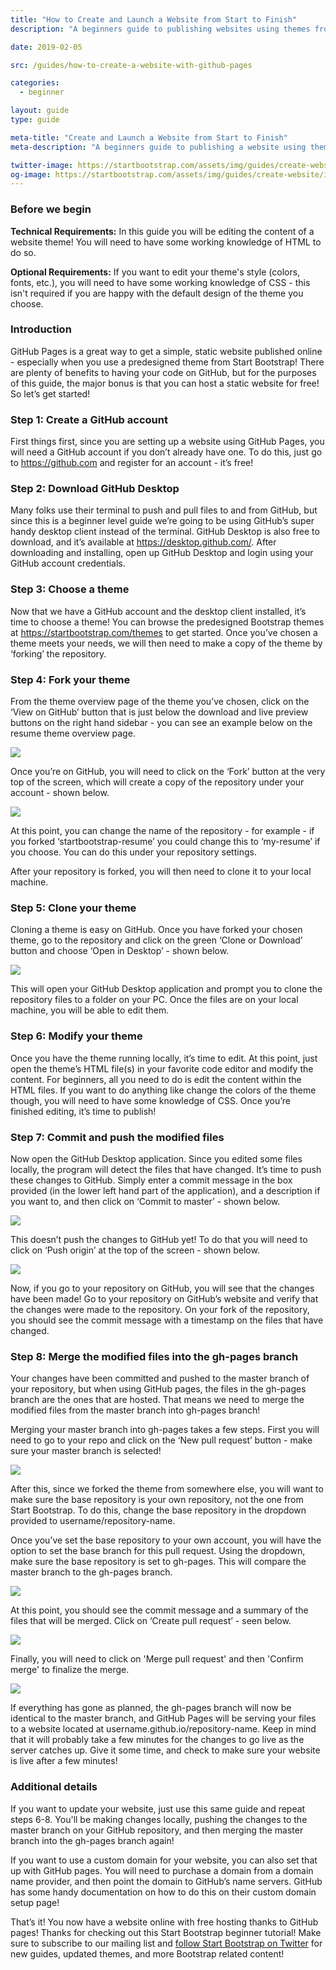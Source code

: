 ```yaml
---
title: "How to Create and Launch a Website from Start to Finish"
description: "A beginners guide to publishing websites using themes from Start Bootstrap and GitHub Pages"

date: 2019-02-05

src: /guides/how-to-create-a-website-with-github-pages

categories:
  - beginner

layout: guide
type: guide

meta-title: "Create and Launch a Website from Start to Finish"
meta-description: "A beginners guide to publishing a website using themes from Start Bootstrap and hosting by GitHub Pages"

twitter-image: https://startbootstrap.com/assets/img/guides/create-website/img-twitter.png
og-image: https://startbootstrap.com/assets/img/guides/create-website/img-og.png
---
```


### Before we begin
**Technical Requirements:** In this guide you will be editing the content of a website theme! You will need to have some working knowledge of HTML to do so.

**Optional Requirements:** If you want to edit your theme's style (colors, fonts, etc.), you will need to have some working knowledge of CSS - this isn't required if you are happy with the default design of the theme you choose.

### Introduction

GitHub Pages is a great way to get a simple, static website published online - especially when you use a predesigned theme from Start Bootstrap! There are plenty of benefits to having your code on GitHub, but for the purposes of this guide, the major bonus is that you can host a static website for free! So let’s get started!

### Step 1: Create a GitHub account

First things first, since you are setting up a website using GitHub Pages, you will need a GitHub account if you don’t already have one. To do this, just go to <a class="font-weight-bold" target="_blank" rel="nofollow" href="https://github.com">https://github.com</a> and register for an account - it’s free!

### Step 2: Download GitHub Desktop

Many folks use their terminal to push and pull files to and from GitHub, but since this is a beginner level guide we’re going to be using GitHub’s super handy desktop client instead of the terminal. GitHub Desktop is also free to download, and it’s available at <a class="font-weight-bold" target="_blank" rel="nofollow" href="https://desktop.github.com/">https://desktop.github.com/</a>. After downloading and installing, open up GitHub Desktop and login using your GitHub account credentials.

### Step 3: Choose a theme

Now that we have a GitHub account and the desktop client installed, it’s time to choose a theme! You can browse the predesigned Bootstrap themes at <a class="font-weight-bold" target="_blank" href="https://startbootstrap.com/themes">https://startbootstrap.com/themes</a> to get started. Once you’ve chosen a theme meets your needs, we will then need to make a copy of the theme by ‘forking’ the repository.

### Step 4: Fork your theme

From the theme overview page of the theme you’ve chosen, click on the ‘View on GitHub’ button that is just below the download and live preview buttons on the right hand sidebar - you can see an example below on the resume theme overview page.

<img class="img-fluid rounded shadow" src="/assets/img/guides/create-website/view-on-github.jpg">

Once you’re on GitHub, you will need to click on the ‘Fork’ button at the very top of the screen, which will create a copy of the repository under your account - shown below.

<img class="img-fluid rounded shadow" src="/assets/img/guides/create-website/fork.jpg">

At this point, you can change the name of the repository - for example - if you forked ‘startbootstrap-resume’ you could change this to ‘my-resume’ if you choose. You can do this under your repository settings.

After your repository is forked, you will then need to clone it to your local machine.

### Step 5: Clone your theme

Cloning a theme is easy on GitHub. Once you have forked your chosen theme, go to the repository and click on the green ‘Clone or Download’ button and choose ‘Open in Desktop’ - shown below.

<img class="img-fluid rounded shadow" src="/assets/img/guides/create-website/clone.jpg">

This will open your GitHub Desktop application and prompt you to clone the repository files to a folder on your PC. Once the files are on your local machine, you will be able to edit them.

### Step 6: Modify your theme

Once you have the theme running locally, it’s time to edit. At this point, just open the theme’s HTML file(s) in your favorite code editor and modify the content. For beginners, all you need to do is edit the content within the HTML files. If you want to do anything like change the colors of the theme though, you will need to have some knowledge of CSS. Once you’re finished editing, it’s time to publish!

### Step 7: Commit and push the modified files

Now open the GitHub Desktop application. Since you edited some files locally, the program will detect the files that have changed. It’s time to push these changes to GitHub. Simply enter a commit message in the box provided (in the lower left hand part of the application), and a description if you want to, and then click on ‘Commit to master’ - shown below.

<img class="img-fluid rounded shadow d-block mx-auto" style="max-width: 300px;" src="/assets/img/guides/create-website/commit-message.jpg">

This doesn’t push the changes to GitHub yet! To do that you will need to click on ‘Push origin’ at the top of the screen - shown below.

<img class="img-fluid rounded shadow" src="/assets/img/guides/create-website/push-origin.jpg">

Now, if you go to your repository on GitHub, you will see that the changes have been made! Go to your repository on GitHub’s website and verify that the changes were made to the repository. On your fork of the repository, you should see the commit message with a timestamp on the files that have changed.

### Step 8: Merge the modified files into the gh-pages branch

Your changes have been committed and pushed to the master branch of your repository, but when using GitHub pages, the files in the gh-pages branch are the ones that are hosted. That means we need to merge the modified files from the master branch into gh-pages branch!

Merging your master branch into gh-pages takes a few steps. First you will need to go to your repo and click on the ‘New pull request’ button - make sure your master branch is selected!

<img class="img-fluid rounded shadow" src="/assets/img/guides/create-website/pull-request.jpg">

After this, since we forked the theme from somewhere else, you will want to make sure the base repository is your own repository, not the one from Start Bootstrap. To do this, change the base repository in the dropdown provided to username/repository-name.

Once you’ve set the base repository to your own account, you will have the option to set the base branch for this pull request. Using the dropdown, make sure the base repository is set to gh-pages. This will compare the master branch to the gh-pages branch.

<img class="img-fluid rounded shadow" src="/assets/img/guides/create-website/compare-changes.jpg">

At this point, you should see the commit message and a summary of the files that will be merged. Click on ‘Create pull request’ - seen below.

<img class="img-fluid rounded shadow" src="/assets/img/guides/create-website/open-pull-request.jpg">

Finally, you will need to click on 'Merge pull request' and then 'Confirm merge' to finalize the merge.

<img class="img-fluid rounded shadow" src="/assets/img/guides/create-website/merge.jpg">

If everything has gone as planned, the gh-pages branch will now be identical to the master branch, and GitHub Pages will be serving your files to a website located at username.github.io/repository-name. Keep in mind that it will probably take a few minutes for the changes to go live as the server catches up. Give it some time, and check to make sure your website is live after a few minutes!

### Additional details

If you want to update your website, just use this same guide and repeat steps 6-8. You'll be making changes locally, pushing the changes to the master branch on your GitHub repository, and then merging the master branch into the gh-pages branch again!

If you want to use a custom domain for your website, you can also set that up with GitHub pages. You will need to purchase a domain from a domain name provider, and then point the domain to GitHub’s name servers. GitHub has some handy documentation on how to do this on their custom domain setup page!

That’s it! You now have a website online with free hosting thanks to GitHub pages! Thanks for checking out this Start Bootstrap beginner tutorial! Make sure to subscribe to our mailing list and <a class="font-weight-bold" target="_blank" href="https://twitter.com/sbootstrap">follow Start Bootstrap on Twitter</a> for new guides, updated themes, and more Bootstrap related content!

